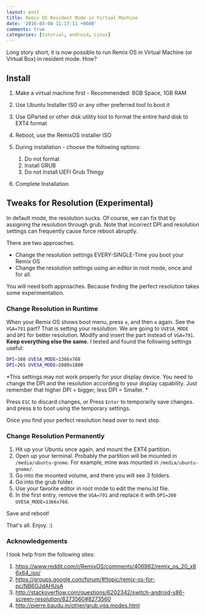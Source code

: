 ```yaml
---
layout: post
title: Remix OS Resident Mode in Virtual Machine
date: '2016-03-04 11:17:11 +0600'
comments: true
categories: [tutorial, android, Linux]
---
```


Long story short, it is now possible to run Remix OS in Virtual Machine (or Virtual Box) in resident mode. How?

<!-- more -->

## Install
1. Make a virtual machine first - Recommended: 8GB Space, 1GB RAM
2. Use Ubuntu Installer ISO or any other preferred tool to boot it
3. Use GParted or other disk utility tool to format the entire hard disk to EXT4 format
4. Reboot, use the RemixOS installer ISO
5. During installation - choose the following options:

    1. Do not format
    1. Install GRUB
    1. Do not Install UEFI Grub Thingy

6. Complete Installation

## Tweaks for Resolution (Experimental)

In default mode, the resolution sucks. Of course, we can fix that by assigning the resolution through grub. Note that incorrect DPI and resolution settings can frequently cause force reboot abruptly.

There are two approaches.

- Change the resolution settings EVERY-SINGLE-Time you boot your Remix OS
- Change the resolution settings using an editor in root mode, once and for all.

You will need both approaches. Because finding the perfect resolution takes some experimentation.

### Change Resolution in Runtime
When your Remix OS shows boot menu, press `e`, and then `e` again. See the `VGA=791` part? That is setting your resolution. We are going to `UVESA_MODE` and `DPI` for better resolution. Modify and insert the part instead of `VGA=791`. **Keep everything else the same.** I tested and found the following settings useful:

```bash
DPI=160 UVESA_MODE=1366x768
DPI=265 UVESA_MODE=2880x1800
```

*This settings may not work properly for your display device. You need to change the DPI and the resolution according to your display capability. Just remember that higher DPI = bigger, less DPI = Smaller. *

Press `ESC` to discard changes, or Press `Enter` to temporarily save changes.  and press `B` to boot using the temporary settings.

Once you find your perfect resolution head over to next step.

### Change Resolution Permanently

1. Hit up your Ubuntu once again, and mount the EXT4 partition.
2. Open up your terminal. Probably the partition will be mounted in `/media/ubuntu-gnome`. For example, mine was mounted in `/media/ubuntu-gnome/`.
3. Go into the mounted volume, and there you will see 3 folders.
4. Go into the grub folder.
5. Use your favorite editor in root mode to edit the menu.lst file.
6. In the first entry, remove the `VGA=791` and replace it with  `DPI=200 UVESA_MODE=1366x768`.

Save and reboot!

That's all. Enjoy. :)

### Acknowledgements

I took help from the following sites:

1. https://www.reddit.com/r/RemixOS/comments/406982/remix_os_20_x86x64_iso/
2. https://groups.google.com/forum/#!topic/remix-os-for-pc/NB6GJdAHUsA
3. http://stackoverflow.com/questions/6202342/switch-android-x86-screen-resolution/8273560#8273560
4. http://pierre.baudu.in/other/grub.vga.modes.html
